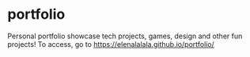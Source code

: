 # portfolio
Personal portfolio showcase tech projects, games, design and other fun projects! 
To access, go to 
https://elenalalala.github.io/portfolio/
